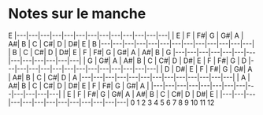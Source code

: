 # Notes sur le manche


E |---|---|---|---|---|---|---|---|---|---|---|---|---|
  | E | F | F#| G | G#| A | A#| B | C | C#| D | D#| E |
B |---|---|---|---|---|---|---|---|---|---|---|---|---|
  | B | C | C#| D | D#| E | F | F#| G | G#| A | A#| B |
G |---|---|---|---|---|---|---|---|---|---|---|---|---|
  | G | G#| A | A#| B | C | C#| D | D#| E | F | F#| G |
D |---|---|---|---|---|---|---|---|---|---|---|---|---|
  | D | D#| E | F | F#| G | G#| A | A#| B | C | C#| D |
A |---|---|---|---|---|---|---|---|---|---|---|---|---|
  | A | A#| B | C | C#| D | D#| E | F | F#| G | G#| A |
  |---|---|---|---|---|---|---|---|---|---|---|---|---|
  | E | F | F#| G | G#| A | A#| B | C | C#| D | D#| E |
  |---|---|---|---|---|---|---|---|---|---|---|---|---|
    0   1   2   3   4   5   6   7   8   9   10  11  12
